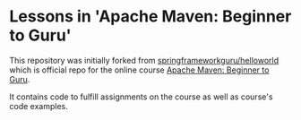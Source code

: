 # Lessons in 'Apache Maven: Beginner to Guru'

This repository was initially forked from [springframeworkguru/helloworld](https://github.com/springframeworkguru/helloworld) which is official repo for the online course [Apache Maven: Beginner to Guru](https://www.udemy.com/draft/2043700/?couponCode=GITHUB_REPO).

It contains code to fulfill assignments on the course as well as course's code examples.
